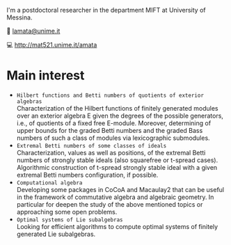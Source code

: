I'm a postdoctoral researcher in the department MIFT at University of Messina.

:email: lamata@unime.it

:computer: http://mat521.unime.it/amata

Main interest
==========
- ```Hilbert functions and Betti numbers of quotients of exterior algebras```<BR>
Characterization of the Hilbert functions of finitely generated modules over an exterior algebra E given the degrees of the possible generators, i.e., of quotients of a fixed free E-module. Moreover, determining of upper bounds for the graded Betti numbers and the graded Bass numbers of such a class of modules via lexicographic submodules.
- ```Extremal Betti numbers of some classes of ideals```<BR>
Characterization, values as well as positions, of the extremal Betti numbers of strongly stable ideals (also squarefree or t-spread cases). Algorithmic construction of t-spread strongly stable ideal with a given extremal Betti numbers configuration, if possible.
- ```Computational algebra```<BR>
Developing some packages in CoCoA and Macaulay2 that can be useful in the framework of commutative algebra and algebraic geometry. In particular for deepen the study of the above mentioned topics or approaching some open problems.
- ```Optimal systems of Lie subalgebras```<BR>
Looking for efficient algorithms to compute optimal systems of finitely generated Lie subalgebras.

